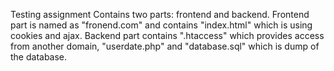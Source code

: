 Testing assignment
Contains two parts: frontend and backend. 
Frontend part is named as "fronend.com" and contains "index.html" which is using cookies and ajax.
Backend part contains ".htaccess" which provides access from another domain, "userdate.php" and "database.sql" which is dump of the database.
